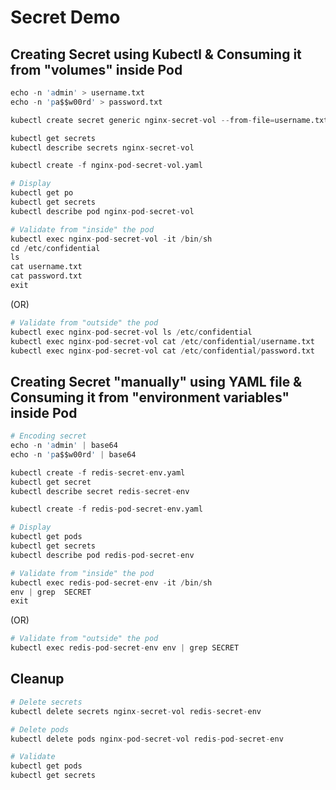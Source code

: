 # Secret Demo

## Creating Secret using Kubectl & Consuming it from "volumes" inside Pod
```s
echo -n 'admin' > username.txt
echo -n 'pa$$w00rd' > password.txt

kubectl create secret generic nginx-secret-vol --from-file=username.txt --from-file=password.txt
```
```s
kubectl get secrets
kubectl describe secrets nginx-secret-vol
```
```s
kubectl create -f nginx-pod-secret-vol.yaml
```
```s
# Display
kubectl get po
kubectl get secrets
kubectl describe pod nginx-pod-secret-vol
```
```s
# Validate from "inside" the pod
kubectl exec nginx-pod-secret-vol -it /bin/sh
cd /etc/confidential
ls 
cat username.txt
cat password.txt
exit
```
(OR)
```s
# Validate from "outside" the pod
kubectl exec nginx-pod-secret-vol ls /etc/confidential
kubectl exec nginx-pod-secret-vol cat /etc/confidential/username.txt
kubectl exec nginx-pod-secret-vol cat /etc/confidential/password.txt
```

## Creating Secret "manually" using YAML file & Consuming it from "environment variables" inside Pod

```s
# Encoding secret
echo -n 'admin' | base64
echo -n 'pa$$w00rd' | base64
```
```s
kubectl create -f redis-secret-env.yaml
kubectl get secret
kubectl describe secret redis-secret-env
```
```s
kubectl create -f redis-pod-secret-env.yaml
```
```s
# Display
kubectl get pods
kubectl get secrets
kubectl describe pod redis-pod-secret-env
```
```s
# Validate from "inside" the pod
kubectl exec redis-pod-secret-env -it /bin/sh
env | grep  SECRET
exit
```
(OR)
```s
# Validate from "outside" the pod
kubectl exec redis-pod-secret-env env | grep SECRET
```

## Cleanup
```s
# Delete secrets
kubectl delete secrets nginx-secret-vol redis-secret-env

# Delete pods
kubectl delete pods nginx-pod-secret-vol redis-pod-secret-env

# Validate
kubectl get pods
kubectl get secrets
```
 